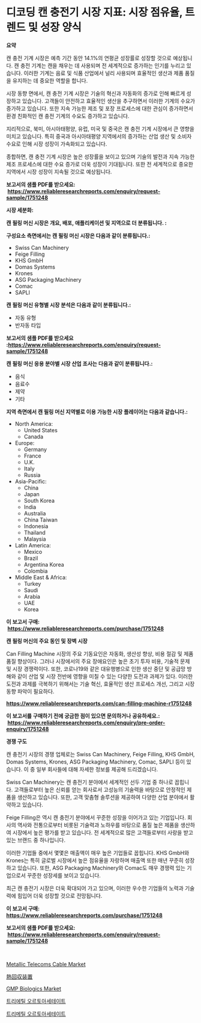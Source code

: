 <p><h1>디코딩 캔 충전기 시장 지표: 시장 점유율, 트렌드 및 성장 양식</h1></p><p><strong>요약</strong></p>
<p><p>캔 충전 기계 시장은 예측 기간 동안 14.1%의 연평균 성장률로 성장할 것으로 예상됩니다. 캔 충전 기계는 캔을 채우는 데 사용되며 전 세계적으로 증가하는 인기를 누리고 있습니다. 이러한 기계는 음료 및 식품 산업에서 널리 사용되며 효율적인 생산과 제품 품질을 유지하는 데 중요한 역할을 합니다.</p><p>시장 동향 면에서, 캔 충전 기계 시장은 기술의 혁신과 자동화의 증가로 인해 빠르게 성장하고 있습니다. 고객들이 안전하고 효율적인 생산을 추구하면서 이러한 기계의 수요가 증가하고 있습니다. 또한 지속 가능한 제조 및 포장 프로세스에 대한 관심이 증가하면서 환경 친화적인 캔 충전 기계의 수요도 증가하고 있습니다.</p><p>지리적으로, 북미, 아시아태평양, 유럽, 미국 및 중국은 캔 충전 기계 시장에서 큰 영향을 미치고 있습니다. 특히 중국과 아시아태평양 지역에서의 증가하는 산업 생산 및 소비자 수요로 인해 시장 성장이 가속화되고 있습니다.</p><p>종합하면, 캔 충전 기계 시장은 높은 성장률을 보이고 있으며 기술의 발전과 지속 가능한 제조 프로세스에 대한 수요 증가로 더욱 성장이 기대됩니다. 또한 전 세계적으로 중요한 지역에서 시장 성장이 지속될 것으로 예상됩니다.</p></p>
<p><strong>보고서의 샘플 PDF를 받으세요: &nbsp;<a href="https://www.reliableresearchreports.com/enquiry/request-sample/1751248">https://www.reliableresearchreports.com/enquiry/request-sample/1751248</a></strong></p>
<p><strong>시장 세분화:</strong></p>
<p><strong> 캔 필링 머신 시장은 개요, 배포, 애플리케이션 및 지역으로 더 분류됩니다. :</strong></p>
<p><strong>구성요소 측면에서는 캔 필링 머신 시장은 다음과 같이 분류됩니다.:</strong></p>
<p><ul><li>Swiss Can Machinery</li><li>Feige Filling</li><li>KHS GmbH</li><li>Domas Systems</li><li>Krones</li><li>ASG Packaging Machinery</li><li>Comac</li><li>SAPLI</li></ul></p>
<p><strong> 캔 필링 머신 유형별 시장 분석은 다음과 같이 분류됩니다.:</strong></p>
<p><ul><li>자동 유형</li><li>반자동 타입</li></ul></p>
<p><strong>보고서의 샘플 PDF를 받으세요 :<a href="https://www.reliableresearchreports.com/enquiry/request-sample/1751248">https://www.reliableresearchreports.com/enquiry/request-sample/1751248</a></strong></p>
<p><strong> 캔 필링 머신 응용 분야별 시장 산업 조사는 다음과 같이 분류됩니다.:</strong></p>
<p><ul><li>음식</li><li>음료수</li><li>제약</li><li>기타</li></ul></p>
<p><strong>지역 측면에서 캔 필링 머신 지역별로 이용 가능한 시장 플레이어는 다음과 같습니다.:</strong></p>
<p><ul>
    <li>
        North America:
        <ul>
            <li>United States</li>
            <li>Canada</li>
        </ul>
    </li>
    <li>
        Europe:
        <ul>
            <li>Germany</li>
            <li>France</li>
            <li>U.K.</li>
            <li>Italy</li>
            <li>Russia</li>
        </ul>
    </li>
    <li>
        Asia-Pacific:
        <ul>
            <li>China</li>
            <li>Japan</li>
            <li>South Korea</li>
            <li>India</li>
            <li>Australia</li>
            <li>China Taiwan</li>
            <li>Indonesia</li>
            <li>Thailand</li>
            <li>Malaysia</li>
        </ul>
    </li>
    <li>
        Latin America:
        <ul>
            <li>Mexico</li>
            <li>Brazil</li>
            <li>Argentina Korea</li>
            <li>Colombia</li>
        </ul>
    </li>
    <li>
        Middle East & Africa:
        <ul>
            <li>Turkey</li>
            <li>Saudi</li>
            <li>Arabia</li>
            <li>UAE</li>
            <li>Korea</li>
        </ul>
    </li>
    </ul></p>
<p><strong>이 보고서 구매: &nbsp;<a href="https://www.reliableresearchreports.com/purchase/1751248">https://www.reliableresearchreports.com/purchase/1751248</a></strong></p>
<p><strong>캔 필링 머신의 주요 동인 및 장벽 시장</strong></p>
<p><p>Can Filling Machine 시장의 주요 기동요인은 자동화, 생산성 향상, 비용 절감 및 제품 품질 향상이다. 그러나 시장에서의 주요 장애요인은 높은 초기 투자 비용, 기술적 문제 및 시장 경쟁력이다. 또한, 코로나19와 같은 대유행병으로 인한 생산 중단 및 공급망 방해와 같이 산업 및 시장 전반에 영향을 미칠 수 있는 다양한 도전과 과제가 있다. 이러한 도전과 과제를 극복하기 위해서는 기술 혁신, 효율적인 생산 프로세스 개선, 그리고 시장 동향 파악이 필요하다.</p></p>
<p><strong><a href="https://www.reliableresearchreports.com/can-filling-machine-r1751248">https://www.reliableresearchreports.com/can-filling-machine-r1751248</a></strong></p>
<p><strong>이 보고서를 구매하기 전에 궁금한 점이 있으면 문의하거나 공유하세요.: &nbsp;<a href="https://www.reliableresearchreports.com/enquiry/pre-order-enquiry/1751248">https://www.reliableresearchreports.com/enquiry/pre-order-enquiry/1751248</a></strong></p>
<p><strong>경쟁 구도</strong></p>
<p><p>캔 충전기 시장의 경쟁 업체로는 Swiss Can Machinery, Feige Filling, KHS GmbH, Domas Systems, Krones, ASG Packaging Machinery, Comac, SAPLI 등이 있습니다. 이 중 일부 회사들에 대해 자세한 정보를 제공해 드리겠습니다.</p><p>Swiss Can Machinery는 캔 충전기 분야에서 세계적인 선두 기업 중 하나로 꼽힙니다. 고객들로부터 높은 신뢰를 얻는 회사로서 고성능의 기술력을 바탕으로 안정적인 제품을 생산하고 있습니다. 또한, 고객 맞춤형 솔루션을 제공하여 다양한 산업 분야에서 활약하고 있습니다.</p><p>Feige Filling은 역시 캔 충전기 분야에서 꾸준한 성장을 이어가고 있는 기업입니다. 회사의 역사와 전통으로부터 비롯된 기술력과 노하우를 바탕으로 품질 높은 제품을 생산하여 시장에서 높은 평가를 받고 있습니다. 전 세계적으로 많은 고객들로부터 사랑을 받고 있는 브랜드 중 하나입니다.</p><p>이러한 기업들 중에서 몇몇은 매출액이 매우 높은 기업들로 꼽힙니다. KHS GmbH와 Krones는 특히 글로벌 시장에서 높은 점유율을 자랑하며 매출액 또한 매년 꾸준히 성장하고 있습니다. 또한, ASG Packaging Machinery와 Comac도 매우 경쟁력 있는 기업으로서 꾸준한 성장세를 보이고 있습니다.</p><p>최근 캔 충전기 시장은 더욱 확대되어 가고 있으며, 이러한 우수한 기업들의 노력과 기술력에 힘입어 더욱 성장할 것으로 전망됩니다.</p></p>
<p><strong>이 보고서 구매: &nbsp; <a href="https://www.reliableresearchreports.com/purchase/1751248">https://www.reliableresearchreports.com/purchase/1751248</a></strong></p>
<p><strong>보고서의 샘플 PDF를 받으세요: &nbsp;<a href="https://www.reliableresearchreports.com/enquiry/request-sample/1751248">https://www.reliableresearchreports.com/enquiry/request-sample/1751248</a></strong><strong></strong></p>
<p>&nbsp;</p>
<p><p><a href="https://pretty-mail-caf.notion.site/Analyzing-Metallic-Telecoms-Cable-Market-Global-Industry-Perspective-and-Forecast-2024-to-2031-ed268c6fb2164ffdb990e86750dbb250">Metallic Telecoms Cable Market</a></p><p><a href="https://github.com/mathieurico66/Market-Research-Report-List-1/blob/main/273832225429.md">熱回収装置</a></p><p><a href="https://github.com/myacatherineblakecaczo9vcsw/Market-Research-Report-List-2/blob/main/gmp-biologics-market.md">GMP Biologics Market</a></p><p><a href="https://github.com/lkwggful07722/Market-Research-Report-List-1/blob/main/186523923161.md">트리에틸 오르토아세테이트</a></p><p><a href="https://github.com/ZacharyScthmitt4465/Market-Research-Report-List-1/blob/main/556059323162.md">트리메틸 오르토아세테이트</a></p></p>
